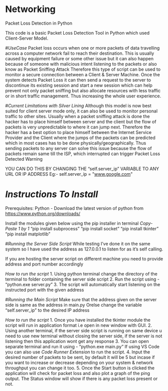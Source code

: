 # Networking
Packet Loss Detection in Python

This code is a basic Packet Loss Detection Tool in Python which used Client-Server Model.

#*UseCase*
Packet loss occurs when one or more packets of data travelling across a computer network fail to reach their destination.
This is usually caused by equipment failure or some other issue but it can also happen because of someone with malicious intent listening to the packets or also know as Packet Sniffing Attack
Therefore this type of script can be used to monitor a secure connection between a Client & Server Machine.
Once the system detects Packet Loss it can then send a request to the server to discontinue its existing session and start a new session which can help prevent not only packet sniffing but also allocate resources with less traffic or in short traffic management. Thus increasing the whole user experience.

#*Current Limitations with Silver Lining*
Although this model is now best suited for client server mode only, it can also be used to monitor personal traffic to other sites.
Usually when a packet sniffing attack is done the hacker has to place himself between server and the client but the flow of packets is very unpredictable to where it can jump next. Therefore the hacker has a best option to place himself between the Internet Service Provider and the Client where the jumps of the packets can be predicted which in most cases has to be done physically/geographically.
Thus sending packets to any server can solve this issue because the flow of packets remain same till the ISP, which interrupted can trigger Packet Loss Detected Warning

YOU CAN DO THIS BY CHANGING THE “self.server_ip” VARIABLE TO ANY URL OR IP ADDRESS 
Eg:-  self.server_ip = "www.google.com"

# *Instructions To Install*

Prerequisites:
Python - Download the latest version of python from https://www.python.org/downloads/ 

Install the modules given below using the pip installer in terminal
*Copy-Paste 1 by 1*
“pip install subprocess”
“pip install socket”
“pip install tkinter”
“pip install matplotlib”
 
#*Running the Server Side Script*
While testing I’ve done it on the same system so I have used the address as 127.0.0.1 to listen for as it’s self calling.

If you are hosting the server script on different machine you need to provide address and port number accordingly 

*How to run the script*
    1. Using python terminal change the directory of the terminal to folder containing the server side script 
    2. Run the script using - “python.exe server.py”
    3. The script will automatically start listening on the instructed port with the given address

#*Running the Main Script*
Make sure that the address given on the server side is same as the address in main.py 
Orelse change the variable “self.server_ip” to the desired IP address

*How to run the script*
    1. Once you have installed the tkinter module the script will run in application format i.e open in new window with GUI.
    2. Using another terminal, if the server side script is running on same device u need to use new terminal without closing the server side, if the server is          not listening then this application wont get any response
    3. You can open separate terminal and run it using - “python.exe main.py”
       If using VS Code you can also use *Code Runner Extension* to run the script.
    4. Input the desired number of packets to be sent, by default it will be 5 but incase if you want to increase or decrease depending on your system
      & network throughput you can change it too.
    5. Once the Start button is clicked the application will check for packet loss and also plot a graph of the ping output. The Status window will show if there       is any packet loss present or not.











